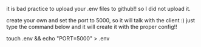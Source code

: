 it is bad practice to upload your .env files to github!!
so I did not upload it. 

create your own and set the port to 5000, so it will talk with the client :)
just type the command below and it will create it with the proper config!!

touch .env && echo "PORT=5000" > .env

